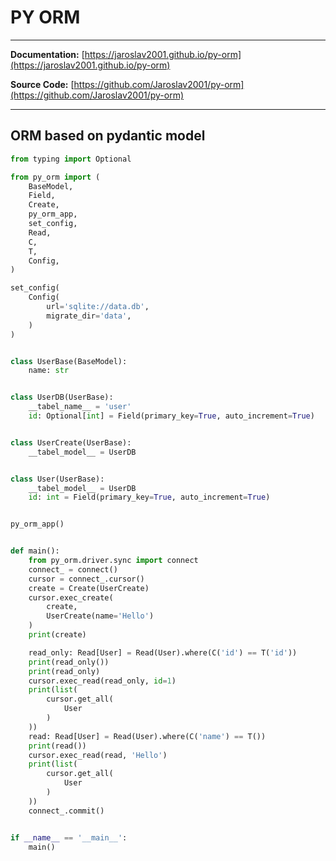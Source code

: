 # PY ORM

---
**Documentation:** [https://jaroslav2001.github.io/py-orm](https://jaroslav2001.github.io/py-orm)

**Source Code:** [https://github.com/Jaroslav2001/py-orm](https://github.com/Jaroslav2001/py-orm)

---

## ORM based on pydantic model

```python title="example code" linenums="1"
from typing import Optional

from py_orm import (
    BaseModel,
    Field,
    Create,
    py_orm_app,
    set_config,
    Read,
    C,
    T,
    Config,
)

set_config(
    Config(
        url='sqlite://data.db',
        migrate_dir='data',
    )
)


class UserBase(BaseModel):
    name: str


class UserDB(UserBase):
    __tabel_name__ = 'user'
    id: Optional[int] = Field(primary_key=True, auto_increment=True)


class UserCreate(UserBase):
    __tabel_model__ = UserDB


class User(UserBase):
    __tabel_model__ = UserDB
    id: int = Field(primary_key=True, auto_increment=True)


py_orm_app()


def main():
    from py_orm.driver.sync import connect
    connect_ = connect()
    cursor = connect_.cursor()
    create = Create(UserCreate)
    cursor.exec_create(
        create,
        UserCreate(name='Hello')
    )
    print(create)

    read_only: Read[User] = Read(User).where(C('id') == T('id'))
    print(read_only())
    print(read_only)
    cursor.exec_read(read_only, id=1)
    print(list(
        cursor.get_all(
            User
        )
    ))
    read: Read[User] = Read(User).where(C('name') == T())
    print(read())
    cursor.exec_read(read, 'Hello')
    print(list(
        cursor.get_all(
            User
        )
    ))
    connect_.commit()


if __name__ == '__main__':
    main()


```